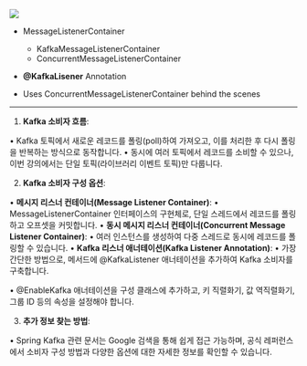![](Pasted%20image%2020241119115433.png)

- MessageListenerContainer
	- KafkaMessageListenerContainer
	- ConcurrentMessageListenerContainer

- **@KafkaLisener** Annotation
- Uses ConcurrentMessageListenerContainer behind the scenes


---

1. **Kafka 소비자 흐름**:

• Kafka 토픽에서 새로운 레코드를 폴링(poll)하여 가져오고, 이를 처리한 후 다시 폴링을 반복하는 방식으로 동작합니다.
• 동시에 여러 토픽에서 레코드를 소비할 수 있으나, 이번 강의에서는 단일 토픽(라이브러리 이벤트 토픽)만 다룹니다.

2. **Kafka 소비자 구성 옵션**:

• **메시지 리스너 컨테이너(Message Listener Container)**:
• MessageListenerContainer 인터페이스의 구현체로, 단일 스레드에서 레코드를 폴링하고 오프셋을 커밋합니다.
• **동시 메시지 리스너 컨테이너(Concurrent Message Listener Container)**:
• 여러 인스턴스를 생성하여 다중 스레드로 동시에 레코드를 폴링할 수 있습니다.
• **Kafka 리스너 애너테이션(Kafka Listener Annotation)**:
• 가장 간단한 방법으로, 메서드에 @KafkaListener 애너테이션을 추가하여 Kafka 소비자를 구축합니다.

• @EnableKafka 애너테이션을 구성 클래스에 추가하고, 키 직렬화기, 값 역직렬화기, 그룹 ID 등의 속성을 설정해야 합니다.

3. **추가 정보 찾는 방법**:

• Spring Kafka 관련 문서는 Google 검색을 통해 쉽게 접근 가능하며, 공식 레퍼런스에서 소비자 구성 방법과 다양한 옵션에 대한 자세한 정보를 확인할 수 있습니다.